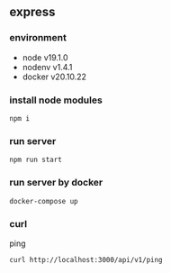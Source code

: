 ## express

### environment
- node v19.1.0
- nodenv v1.4.1
- docker v20.10.22

### install node modules
```
npm i
```

### run server
```
npm run start
```

### run server by docker
```
docker-compose up
```

### curl

ping
```
curl http://localhost:3000/api/v1/ping
```